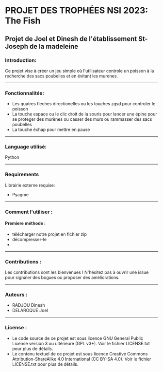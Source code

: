 # PROJET DES TROPHÉES NSI 2023: The Fish

## Projet de Joel et Dinesh de l'établissement St-Joseph de la madeleine 

### Introduction: 
Ce projet vise à créer un jeu simple où l'utilisateur controle un poisson à la recherche des sacs poubelles et en évitant les murènes. 

---
### Fonctionnalités:
- Les quatres fleches directionelles ou les touches zqsd pour controler le poisson
- La touche espace ou le clic droit de la souris pour lancer une épine pour se proteger des murènes ou casser des murs ou rammasser des sacs poubelles
- La touche échap pour mettre en pause
---

### Language utilisé:
Python

---
### Requirements

Librairie externe requise:

- Pyagme
---
### Comment l'utiliser :
#### Premiere méthode :
- télécharger notre projet en fichier zip
- décompresser-le
- 



---
### Contributions :
Les contributions sont les bienvenues ! N'hésitez pas à ouvrir une issue pour signaler des bogues ou proposer des améliorations.

---
### Auteurs :
- RADJOU Dinesh
- DELAROQUE Joel

---
### License :
- Le code source de ce projet est sous licence GNU General Public License version 3 ou ultérieure (GPL v3+). Voir le fichier LICENSE.txt pour plus de détails.
- Le contenu textuel de ce projet est sous licence Creative Commons Attribution-ShareAlike 4.0 International (CC BY-SA 4.0). Voir le fichier LICENSE.txt pour plus de détails.
